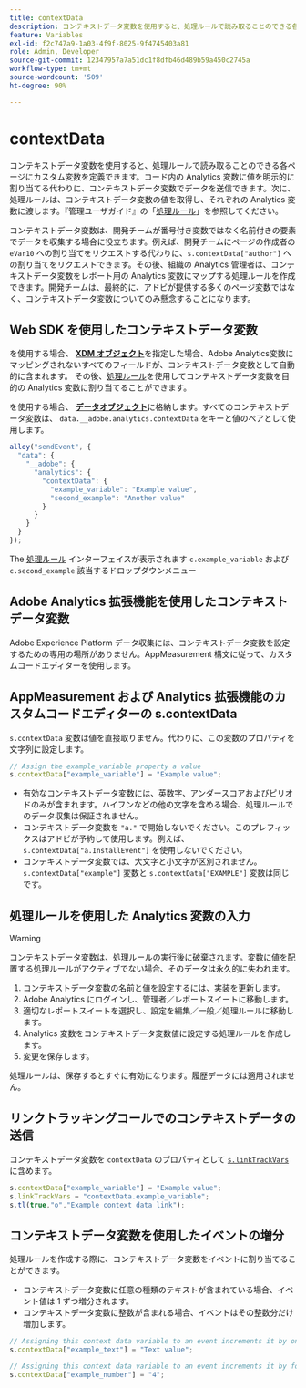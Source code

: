 ```yaml
---
title: contextData
description: コンテキストデータ変数を使用すると、処理ルールで読み取ることのできる各ページにカスタム変数を定義できます。
feature: Variables
exl-id: f2c747a9-1a03-4f9f-8025-9f4745403a81
role: Admin, Developer
source-git-commit: 12347957a7a51dc1f8dfb46d489b59a450c2745a
workflow-type: tm+mt
source-wordcount: '509'
ht-degree: 90%

---
```


# contextData

コンテキストデータ変数を使用すると、処理ルールで読み取ることのできる各ページにカスタム変数を定義できます。コード内の Analytics 変数に値を明示的に割り当てる代わりに、コンテキストデータ変数でデータを送信できます。次に、処理ルールは、コンテキストデータ変数の値を取得し、それぞれの Analytics 変数に渡します。『管理ユーザガイド』の「[処理ルール](/help/admin/admin/c-manage-report-suites/c-edit-report-suites/general/c-processing-rules/c-processing-rules-configuration/t-processing-rules.md)」を参照してください。

コンテキストデータ変数は、開発チームが番号付き変数ではなく名前付きの要素でデータを収集する場合に役立ちます。例えば、開発チームにページの作成者の `eVar10` への割り当てをリクエストする代わりに、`s.contextData["author"]` への割り当てをリクエストできます。その後、組織の Analytics 管理者は、コンテキストデータ変数をレポート用の Analytics 変数にマップする処理ルールを作成できます。開発チームは、最終的に、アドビが提供する多くのページ変数ではなく、コンテキストデータ変数についてのみ懸念することになります。

## Web SDK を使用したコンテキストデータ変数

を使用する場合、 [**XDM オブジェクト**](/help/implement/aep-edge/xdm-var-mapping.md)&#x200B;を指定した場合、Adobe Analytics変数にマッピングされないすべてのフィールドが、コンテキストデータ変数として自動的に含まれます。 その後、[処理ルール](/help/admin/admin/c-manage-report-suites/c-edit-report-suites/general/c-processing-rules/processing-rules.md)を使用してコンテキストデータ変数を目的の Analytics 変数に割り当てることができます。

を使用する場合、 [**データオブジェクト**](/help/implement/aep-edge/data-var-mapping.md)&#x200B;に格納します。すべてのコンテキストデータ変数は、 `data.__adobe.analytics.contextData` をキーと値のペアとして使用します。

```js
alloy("sendEvent", {
  "data": {
    "__adobe": {
      "analytics": {
        "contextData": {
          "example_variable": "Example value",
          "second_example": "Another value"
        }
      }
    }
  }
});
```

The [処理ルール](/help/admin/admin/c-manage-report-suites/c-edit-report-suites/general/c-processing-rules/processing-rules.md) インターフェイスが表示されます `c.example_variable` および `c.second_example` 該当するドロップダウンメニュー

## Adobe Analytics 拡張機能を使用したコンテキストデータ変数

Adobe Experience Platform データ収集には、コンテキストデータ変数を設定するための専用の場所がありません。AppMeasurement 構文に従って、カスタムコードエディターを使用します。

## AppMeasurement および Analytics 拡張機能のカスタムコードエディターの s.contextData

`s.contextData` 変数は値を直接取りません。代わりに、この変数のプロパティを文字列に設定します。

```js
// Assign the example_variable property a value
s.contextData["example_variable"] = "Example value";
```

* 有効なコンテキストデータ変数には、英数字、アンダースコアおよびピリオドのみが含まれます。ハイフンなどの他の文字を含める場合、処理ルールでのデータ収集は保証されません。
* コンテキストデータ変数を `"a."` で開始しないでください。このプレフィックスはアドビが予約して使用します。例えば、`s.contextData["a.InstallEvent"]` を使用しないでください。
* コンテキストデータ変数では、大文字と小文字が区別されません。`s.contextData["example"]` 変数と `s.contextData["EXAMPLE"]` 変数は同じです。

## 処理ルールを使用した Analytics 変数の入力

>[!WARNING]
>
> コンテキストデータ変数は、処理ルールの実行後に破棄されます。変数に値を配置する処理ルールがアクティブでない場合、そのデータは永久的に失われます。

1. コンテキストデータ変数の名前と値を設定するには、実装を更新します。
2. Adobe Analytics にログインし、管理者／レポートスイートに移動します。
3. 適切なレポートスイートを選択し、設定を編集／一般／処理ルールに移動します。
4. Analytics 変数をコンテキストデータ変数値に設定する処理ルールを作成します。
5. 変更を保存します。

処理ルールは、保存するとすぐに有効になります。履歴データには適用されません。

## リンクトラッキングコールでのコンテキストデータの送信

コンテキストデータ変数を `contextData` のプロパティとして [`s.linkTrackVars`](../config-vars/linktrackvars.md) に含めます。

```js
s.contextData["example_variable"] = "Example value";
s.linkTrackVars = "contextData.example_variable";
s.tl(true,"o","Example context data link");
```

## コンテキストデータ変数を使用したイベントの増分

処理ルールを作成する際に、コンテキストデータ変数をイベントに割り当てることができます。

* コンテキストデータ変数に任意の種類のテキストが含まれている場合、イベント値は 1 ずつ増分されます。
* コンテキストデータ変数に整数が含まれる場合、イベントはその整数分だけ増加します。

```js
// Assigning this context data variable to an event increments it by one
s.contextData["example_text"] = "Text value";

// Assigning this context data variable to an event increments it by four
s.contextData["example_number"] = "4";
```
